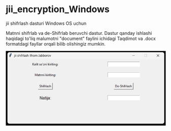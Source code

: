 # jii_encryption_Windows
jii shifrlash dasturi Windows OS uchun

Matnni shifrlab va de-Shifrlab beruvchi dastur.
Dastur qanday ishlashi haqidagi to'liq malumotni <bd>"document"</bd> faylini ichidagi Taqdimot va .docx formatdagi fayllar orqali bilib olishingiz mumkin.<br>

<img src="Screenshot 2024-01-17 202033.png" alt="program photo">


